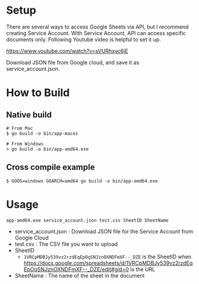 # Setup
There are several ways to access Google Sheets via API,
but I recommend creating Service Account.
With Service Account, API can access specific documents only.
Following Youtube video is helpful to set it up.

https://www.youtube.com/watch?v=sVURhxyc6jE

Download JSON file from Google cloud, and save it as service_account.json.

# How to Build
## Native build
```
# From Mac
$ go build -o bin/app-macos

# From Windows
> go build -o bin/app-amd64.exe
```

## Cross compile example
```
$ GOOS=windows GOARCH=amd64 go build -o bin/app-amd64.exe
```

# Usage
```
app-amd64.exe service_account.json test.csv SheetID SheetName
```
 - service_account.json : Download JSON file for the Service Account from Google Cloud
 - test.csv : The CSV file you want to upload
 - SheetID
   - `1VRCpMDBJy539vz2rzdEqEpOqSNJznOXNDFmXF--_DZE` is the SheetID when https://docs.google.com/spreadsheets/d/1VRCpMDBJy539vz2rzdEqEpOqSNJznOXNDFmXF--_DZE/edit#gid=0 is the URL
 - SheetName : The name of the sheet in the document

